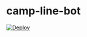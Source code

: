 # camp-line-bot

[![Deploy](https://www.herokucdn.com/deploy/button.svg)](https://heroku.com/deploy?template=https://github.com/mt-village/camp-line-bot)
